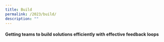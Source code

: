 ```yaml
---
title: Build
permalink: /2023/build/
description: ""
---
```


#### Getting teams to build solutions efficiently with effective feedback loops

